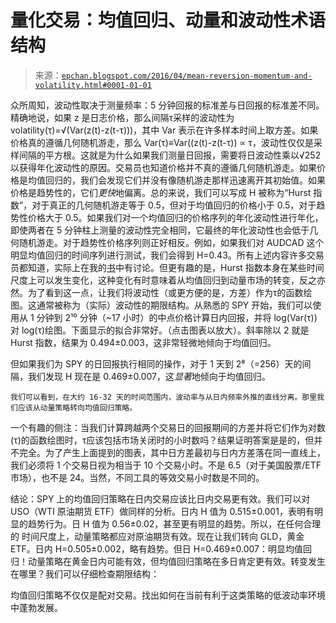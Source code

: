 <!--yml

分类：未分类

日期：2024-05-12 18:56:30

-->

# 量化交易：均值回归、动量和波动性术语结构

> 来源：[`epchan.blogspot.com/2016/04/mean-reversion-momentum-and-volatility.html#0001-01-01`](http://epchan.blogspot.com/2016/04/mean-reversion-momentum-and-volatility.html#0001-01-01)

众所周知，波动性取决于测量频率：5 分钟回报的标准差与日回报的标准差不同。精确地说，如果 z 是日志价格，那么间隔τ采样的波动性为 volatility(τ)=√(Var(z(t)-z(t-τ)))，其中 Var 表示在许多样本时间上取方差。如果价格真的遵循几何随机游走，那么 Var(τ)≡Var((z(t)-z(t-τ)) ∝ τ，波动性仅仅是采样间隔的平方根。这就是为什么如果我们测量日回报，需要将日波动性乘以√252 以获得年化波动性的原因。交易员也知道价格并不真的遵循几何随机游走。如果价格是均值回归的，我们会发现它们并没有像随机游走那样迅速离开其初始值。如果价格是趋势性的，它们*更快*地偏离。总的来说，我们可以写成 H 被称为“Hurst 指数”，对于真正的几何随机游走等于 0.5，但对于均值回归的价格小于 0.5，对于趋势性价格大于 0.5。如果我们对一个均值回归的价格序列的年化波动性进行年化，即使两者在 5 分钟柱上测量的波动性完全相同，它最终的年化波动性也会低于几何随机游走。对于趋势性价格序列则正好相反。例如，如果我们对 AUDCAD 这个明显均值回归的时间序列进行测试，我们会得到 H=0.43。所有上述内容许多交易员都知道，实际上在我的[书](http://www.amazon.com/Algorithmic-Trading-Winning-Strategies-Rationale-ebook/dp/B00CY5HC0U/ref=as_sl_pc_qf_sp_asin_til?tag=quantitativet-20&linkCode=w00&linkId=OKVO7DYTPENVN5Y7&creativeASIN=B00CY5HC0U)中有讨论。但更有趣的是，Hurst 指数本身在某些时间尺度上可以发生变化，这种变化有时意味着从均值回归到动量市场的转变，反之亦然。为了看到这一点，让我们将波动性（或更方便的是，方差）作为τ的函数绘图。这通常被称为（实际）波动性的期限结构。从熟悉的 SPY 开始，我们可以使用从 1 分钟到 2¹⁰ 分钟（~17 小时）的中点价格计算日内回报，并将 log(Var(τ))对 log(τ)绘图。下面显示的拟合非常好。（点击图表以放大）。斜率除以 2 就是 Hurst 指数，结果为 0.494±0.003，这非常轻微地倾向于均值回归。

但如果我们为 SPY 的日回报执行相同的操作，对于 1 天到 2⁸（=256）天的间隔，我们发现 H 现在是 0.469±0.007，这*显著*地倾向于均值回归。

    我们可以看到，在大约 16-32 天的时间范围内，波动率与从日内频率外推的直线分离。那里我们应该从动量策略转向均值回归策略。

一个有趣的侧注：当我们计算跨越两个交易日的回报期间的方差并将它们作为对数(τ)的函数绘图时，τ应该包括市场关闭时的小时数吗？结果证明答案是是的，但并不完全。为了产生上面提到的图表，其中日方差最初与日内方差落在同一直线上，我们必须将 1 个交易日视为相当于 10 个交易小时。不是 6.5（对于美国股票/ETF 市场），也不是 24。当然，不同工具的等效交易小时数是不同的。

结论：SPY 上的均值回归策略在日内交易应该比日内交易更有效。我们可以对 USO（WTI 原油期货 ETF）做同样的分析。日内 H 值为 0.515±0.001，表明有明显的趋势行为。日 H 值为 0.56±0.02，甚至更有明显的趋势。所以，在任何合理的 时间尺度上，动量策略都应对原油期货有效。现在让我们转向 GLD，黄金 ETF。日内 H=0.505±0.002，略有趋势。但日 H=0.469±0.007：明显均值回归！动量策略在黄金日内可能有效，但均值回归策略在多日肯定更有效。转变发生在哪里？我们可以仔细检查期限结构：

均值回归策略不仅仅是配对交易。找出如何在当前有利于这类策略的低波动率环境中蓬勃发展。
